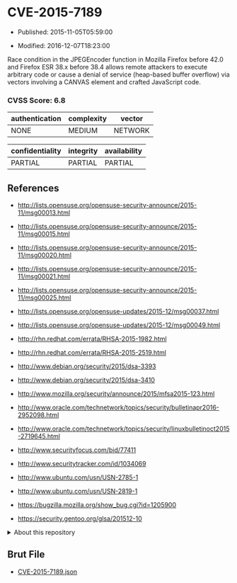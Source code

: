 # CVE-2015-7189

- Published: 2015-11-05T05:59:00

- Modified: 2016-12-07T18:23:00

Race condition in the JPEGEncoder function in Mozilla Firefox before 42.0 and Firefox ESR 38.x before 38.4 allows remote attackers to execute arbitrary code or cause a denial of service (heap-based buffer overflow) via vectors involving a CANVAS element and crafted JavaScript code.

### CVSS Score: **6.8**

| authentication | complexity | vector |
| --- | --- | --- |
| NONE | MEDIUM | NETWORK |

| confidentiality | integrity | availability |
| --- | --- | --- |
| PARTIAL | PARTIAL | PARTIAL |

## References

* http://lists.opensuse.org/opensuse-security-announce/2015-11/msg00013.html

* http://lists.opensuse.org/opensuse-security-announce/2015-11/msg00015.html

* http://lists.opensuse.org/opensuse-security-announce/2015-11/msg00020.html

* http://lists.opensuse.org/opensuse-security-announce/2015-11/msg00021.html

* http://lists.opensuse.org/opensuse-security-announce/2015-11/msg00025.html

* http://lists.opensuse.org/opensuse-updates/2015-12/msg00037.html

* http://lists.opensuse.org/opensuse-updates/2015-12/msg00049.html

* http://rhn.redhat.com/errata/RHSA-2015-1982.html

* http://rhn.redhat.com/errata/RHSA-2015-2519.html

* http://www.debian.org/security/2015/dsa-3393

* http://www.debian.org/security/2015/dsa-3410

* http://www.mozilla.org/security/announce/2015/mfsa2015-123.html

* http://www.oracle.com/technetwork/topics/security/bulletinapr2016-2952098.html

* http://www.oracle.com/technetwork/topics/security/linuxbulletinoct2015-2719645.html

* http://www.securityfocus.com/bid/77411

* http://www.securitytracker.com/id/1034069

* http://www.ubuntu.com/usn/USN-2785-1

* http://www.ubuntu.com/usn/USN-2819-1

* https://bugzilla.mozilla.org/show_bug.cgi?id=1205900

* https://security.gentoo.org/glsa/201512-10

<details>
<summary>About this repository</summary> 

  This repository is part of the project [Live Hack CVE](https://github.com/Live-Hack-CVE). Main website can be found [www.live-hack.org](https://www.live-hack.org) 
  
  Made by [Sn0wAlice](https://github.com/Sn0wAlice) for the people that care about security and need to have a feed of the latest CVEs. Hope you enjoy it, don't forget to star the repo and follow me on [Twitter](https://twitter.com/Sn0wAlice) and [Github](https://github.com/Sn0wAlice). And that is my [personnal website](https://www.alice-snow.me/)

  - [Home Page](https://github.com/Live-Hack-CVE)
  - [Framework](https://github.com/Live-Hack-CVE/cve-framework)
  - [CVE database](https://github.com/Live-Hack-CVE/full_database)
  - [Changelog](https://github.com/Live-Hack-CVE/Changelog)
</details>

## Brut File

* [CVE-2015-7189.json](https://raw.githubusercontent.com/Live-Hack-CVE/full_database/main/cves/2015/CVE-2015-7189.json)

